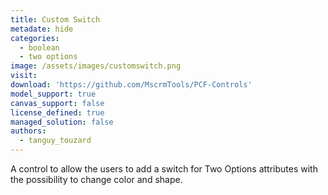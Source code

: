 ```yaml
---
title: Custom Switch
metadate: hide
categories:
  - boolean
  - two options
image: /assets/images/customswitch.png
visit: 
download: 'https://github.com/MscrmTools/PCF-Controls'
model_support: true
canvas_support: false
license_defined: true
managed_solution: false
authors:
  - tanguy_touzard
---
```


A control to allow the users to add a switch for Two Options attributes with the possibility to change color and shape.
